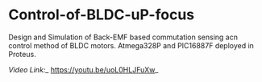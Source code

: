 # Control-of-BLDC-uP-focus

Design and Simulation of Back-EMF based commutation sensing acn control method of BLDC motors. Atmega328P and PIC16887F deployed in Proteus.

_Video Link:__ https://youtu.be/uoL0HLJFuXw_
